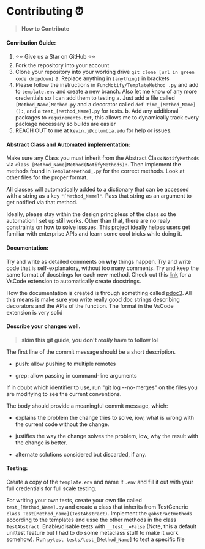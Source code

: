 # Contributing ⏰ 
> **How to Contribute**

#### Conribution Guide:
1. ⭐⭐ Give us a Star on GitHub ⭐⭐
2. Fork the repository into your account
3. Clone your repository into your working drive `git clone [url in green code dropdown]`
   a. Replace anything in `[anything]` in brackets
4. Please follow the instructions in `FuncNotify/TemplateMethod_.py` and add to `template.env` and create a new branch. Also let me know of any more credentials so I can add them to testing
   a. Just add a file called `[Method_Name]Method.py` and a decorator called `def time_[Method_Name]():`, and a `test_[Method_Name].py` for tests.
   b. Add any additional packages to `requirements.txt`, this allows me to dynamically track every package necessary so builds are easier
5. REACH OUT to me at `kevin.j@columbia.edu` for help or issues.

#### Abstract Class and Automated implementation:
Make sure any Class you must inherit from the Abstract Class `NotifyMethods` via `class [Method_Name]Method(NotifyMethods):`. Then implement the methods found in `TemplateMethod_.py` for the correct methods. Look at other files for the proper format.

All classes will automatically added to a dictionary that can be accessed with a string as a key `"[Method_Name]"`. Pass that string as an argument to get notified via that method.

Ideally, please stay within the design principless of the class so the automation I set up still works. Other than that, there are no realy constraints on how to solve isssues. This project ideally helpss users get familiar with enterprise APIs and learn some cool tricks while doing it.

#### Documentation:
Try and write as detailed comments on **why** things happen. Try and write code that is self-explanatory, without too many comments. Try and keep the same format of docstrings for each new method. Check out this [link](https://marketplace.visualstudio.com/items?itemName=njpwerner.autodocstring) for a VsCode extension to automatically create docstrings.

How the documentation is created is through something called [pdoc3](https://pdoc.dev/). All this means is make sure you write really good doc strings describing decorators and the APIs of the function. The format in the VsCode extension is very solid

#### Describe your changes well.
> **skim this git guide, you don't *really* have to follow lol**

The first line of the commit message should be a short description.
* push: allow pushing to multiple remotes

* grep: allow passing in command-line arguments

If in doubt which identifier to use, run "git log --no-merges" on the
files you are modifying to see the current conventions.

The body should provide a meaningful commit message, which:

* explains the problem the change tries to solve, iow, what is wrong
  with the current code without the change.

* justifies the way the change solves the problem, iow, why the
  result with the change is better.

* alternate solutions considered but discarded, if any.

#### Testing:
Create a copy of the `template.env` and name it `.env` and fill it out with your full credentials for full scale testing.

For writing your own tests, create your own file called `test_[Method_Name].py` and create a class that inherits from TestGeneric `class Test[Method_name](TestAbstract)`. Implement the `@abstractmethods` according to the templates and usse the other methods in the class `TestAbstract`. Enable/disable tests with `__test__=False` (Note, this a default unittest feature but I had to do some metaclass stuff to make it work somehow). Run `pytest tests/test_[Method_Name]` to test a specific file

